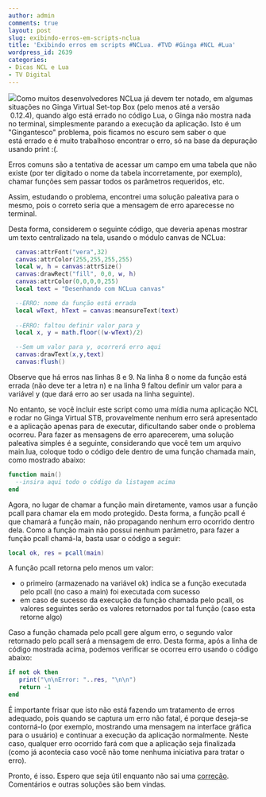 ```yaml
---
author: admin
comments: true
layout: post
slug: exibindo-erros-em-scripts-nclua
title: 'Exibindo erros em scripts #NCLua. #TVD #Ginga #NCL #Lua'
wordpress_id: 2639
categories:
- Dicas NCL e Lua
- TV Digital
---
```


[![](http://manoelcampos.com/wp-content/uploads/tvd-error.png)](http://manoelcampos.com/wp-content/uploads/tvd-error.png)Como muitos desenvolvedores NCLua já devem ter notado, em algumas situações no Ginga Virtual Set-top Box (pelo menos até a versão  0.12.4), quando algo está errado no código Lua, o Ginga não mostra nada no terminal, simplesmente parando a execução da aplicação.
Isto é um "Gingantesco" problema, pois ficamos no escuro sem saber o que está errado e é muito trabalhoso encontrar o erro, só na base da depuração usando print :(.

Erros comuns são a tentativa de acessar um campo em uma tabela que não existe (por ter digitado o nome da tabela incorretamente, por exemplo), chamar funções sem passar todos os parâmetros requeridos, etc.

Assim, estudando o problema, encontrei uma solução paleativa para o mesmo, pois o correto seria que a mensagem de erro aparecesse no terminal.

Desta forma, considerem o seguinte código, que deveria apenas mostrar um texto centralizado na tela, usando o módulo canvas de NCLua:

```lua
  canvas:attrFont("vera",32)
  canvas:attrColor(255,255,255,255)
  local w, h = canvas:attrSize()
  canvas:drawRect("fill", 0,0, w, h)
  canvas:attrColor(0,0,0,0,255)
  local text = "Desenhando com NCLua canvas"

  --ERRO: nome da função está errada
  local wText, hText = canvas:meansureText(text) 
  
  --ERRO: faltou definir valor para y
  local x, y = math.floor((w-wText)/2) 

  --Sem um valor para y, ocorrerá erro aqui
  canvas:drawText(x,y,text)
  canvas:flush()
```

Observe que há erros nas linhas 8 e 9. Na linha 8 o nome da função está errada (não deve ter a letra n) e na linha 9 faltou definir um valor para a variável y (que dará erro ao ser usada na linha seguinte).

No entanto, se você incluir este script como uma mídia numa aplicação NCL e rodar no Ginga Virtual STB, provavelmente nenhum erro será apresentado e a aplicação apenas para de executar, dificultando saber onde o problema ocorreu.
Para fazer as mensagens de erro aparecerem, uma solução paleativa simples é a seguinte, considerando que você tem um arquivo main.lua, coloque todo o código dele dentro de uma função chamada main, como mostrado abaixo:

```lua
function main()
  --insira aqui todo o código da listagem acima
end
```

Agora, no lugar de chamar a função main diretamente, vamos usar a função pcall para chamar ela em modo protegido. Desta forma, a função pcall é que chamará a função main, não propagando nenhum erro ocorrido dentro dela. Como a função main não possui nenhum parâmetro, para fazer a função pcall chamá-la, basta usar o código a seguir:

```lua
local ok, res = pcall(main)
```

A função pcall retorna pelo menos um valor:
	
* o primeiro (armazenado na variável ok) indica se a função executada pelo pcall (no caso a main) foi executada com sucesso
* em caso de sucesso da execução da função chamada pelo pcall, os valores seguintes serão os valores retornados por tal função (caso esta retorne algo)

Caso a função chamada pelo pcall gere algum erro, o segundo valor retornado pelo pcall será a mensagem de erro. Desta forma, após a linha de código mostrada acima, podemos verificar se ocorreu erro usando o código abaixo:

```lua
if not ok then
   print("\n\nError: "..res, "\n\n")
   return -1
end
```

É importante frisar que isto não está fazendo um tratamento de erros adequado, pois quando se captura um erro não fatal, é porque deseja-se contorná-lo (por exemplo, mostrando uma mensagem na interface gráfica para o usuário) e continuar a execução da aplicação normalmente. Neste caso, qualquer erro ocorrido fará com que a aplicação seja finalizada (como já acontecia caso você não tome nenhuma iniciativa para tratar o erro).

Pronto, é isso. Espero que seja útil enquanto não sai uma [correção](http://www.softwarepublico.gov.br/dotlrn/clubs/ginga/forums/message-view?message_id=56535768). Comentários e outras soluções são bem vindas.
